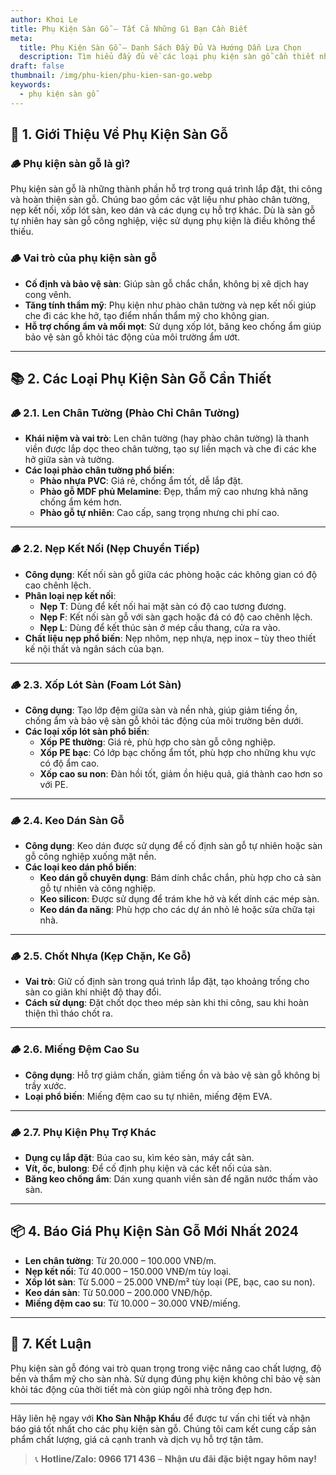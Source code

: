 ```yaml
---
author: Khoi Le
title: Phụ Kiện Sàn Gỗ – Tất Cả Những Gì Bạn Cần Biết
meta:
  title: Phụ Kiện Sàn Gỗ – Danh Sách Đầy Đủ Và Hướng Dẫn Lựa Chọn
  description: Tìm hiểu đầy đủ về các loại phụ kiện sàn gỗ cần thiết như phào chân tường, nẹp kết nối, xốp lót sàn và keo dán sàn. Hướng dẫn chi tiết cách lựa chọn và báo giá mới nhất 2024.
draft: false
thumbnail: /img/phu-kien/phu-kien-san-go.webp
keywords:
  - phụ kiện sàn gỗ
---
```


## 📘 **1. Giới Thiệu Về Phụ Kiện Sàn Gỗ**  

### 🪵 **Phụ kiện sàn gỗ là gì?**  
Phụ kiện sàn gỗ là những thành phần hỗ trợ trong quá trình lắp đặt, thi công và hoàn thiện sàn gỗ. Chúng bao gồm các vật liệu như phào chân tường, nẹp kết nối, xốp lót sàn, keo dán và các dụng cụ hỗ trợ khác. Dù là sàn gỗ tự nhiên hay sàn gỗ công nghiệp, việc sử dụng phụ kiện là điều không thể thiếu.  

### 🪵 **Vai trò của phụ kiện sàn gỗ**  
- **Cố định và bảo vệ sàn**: Giúp sàn gỗ chắc chắn, không bị xê dịch hay cong vênh.  
- **Tăng tính thẩm mỹ**: Phụ kiện như phào chân tường và nẹp kết nối giúp che đi các khe hở, tạo điểm nhấn thẩm mỹ cho không gian.  
- **Hỗ trợ chống ẩm và mối mọt**: Sử dụng xốp lót, băng keo chống ẩm giúp bảo vệ sàn gỗ khỏi tác động của môi trường ẩm ướt.  

---

## 📚 **2. Các Loại Phụ Kiện Sàn Gỗ Cần Thiết**  

### 🪵 **2.1. Len Chân Tường (Phào Chỉ Chân Tường)**  
- **Khái niệm và vai trò**: Len chân tường (hay phào chân tường) là thanh viền được lắp dọc theo chân tường, tạo sự liền mạch và che đi các khe hở giữa sàn và tường.  
- **Các loại phào chân tường phổ biến**:  
  - **Phào nhựa PVC**: Giá rẻ, chống ẩm tốt, dễ lắp đặt.  
  - **Phào gỗ MDF phủ Melamine**: Đẹp, thẩm mỹ cao nhưng khả năng chống ẩm kém hơn.  
  - **Phào gỗ tự nhiên**: Cao cấp, sang trọng nhưng chi phí cao.  

---

### 🪵 **2.2. Nẹp Kết Nối (Nẹp Chuyển Tiếp)**  
- **Công dụng**: Kết nối sàn gỗ giữa các phòng hoặc các không gian có độ cao chênh lệch.  
- **Phân loại nẹp kết nối**:  
  - **Nẹp T**: Dùng để kết nối hai mặt sàn có độ cao tương đương.  
  - **Nẹp F**: Kết nối sàn gỗ với sàn gạch hoặc đá có độ cao chênh lệch.  
  - **Nẹp L**: Dùng để kết thúc sàn ở mép cầu thang, cửa ra vào.  
- **Chất liệu nẹp phổ biến**: Nẹp nhôm, nẹp nhựa, nẹp inox – tùy theo thiết kế nội thất và ngân sách của bạn.  

---

### 🪵 **2.3. Xốp Lót Sàn (Foam Lót Sàn)**  
- **Công dụng**: Tạo lớp đệm giữa sàn và nền nhà, giúp giảm tiếng ồn, chống ẩm và bảo vệ sàn gỗ khỏi tác động của môi trường bên dưới.  
- **Các loại xốp lót sàn phổ biến**:  
  - **Xốp PE thường**: Giá rẻ, phù hợp cho sàn gỗ công nghiệp.  
  - **Xốp PE bạc**: Có lớp bạc chống ẩm tốt, phù hợp cho những khu vực có độ ẩm cao.  
  - **Xốp cao su non**: Đàn hồi tốt, giảm ồn hiệu quả, giá thành cao hơn so với PE.  

---

### 🪵 **2.4. Keo Dán Sàn Gỗ**  
- **Công dụng**: Keo dán được sử dụng để cố định sàn gỗ tự nhiên hoặc sàn gỗ công nghiệp xuống mặt nền.  
- **Các loại keo dán phổ biến**:  
  - **Keo dán gỗ chuyên dụng**: Bám dính chắc chắn, phù hợp cho cả sàn gỗ tự nhiên và công nghiệp.  
  - **Keo silicon**: Được sử dụng để trám khe hở và kết dính các mép sàn.  
  - **Keo dán đa năng**: Phù hợp cho các dự án nhỏ lẻ hoặc sửa chữa tại nhà.  

---

### 🪵 **2.5. Chốt Nhựa (Kẹp Chặn, Ke Gỗ)**  
- **Vai trò**: Giữ cố định sàn trong quá trình lắp đặt, tạo khoảng trống cho sàn co giãn khi nhiệt độ thay đổi.  
- **Cách sử dụng**: Đặt chốt dọc theo mép sàn khi thi công, sau khi hoàn thiện thì tháo chốt ra.  

---

### 🪵 **2.6. Miếng Đệm Cao Su**  
- **Công dụng**: Hỗ trợ giảm chấn, giảm tiếng ồn và bảo vệ sàn gỗ không bị trầy xước.  
- **Loại phổ biến**: Miếng đệm cao su tự nhiên, miếng đệm EVA.  

---

### 🪵 **2.7. Phụ Kiện Phụ Trợ Khác**  
- **Dụng cụ lắp đặt**: Búa cao su, kìm kéo sàn, máy cắt sàn.  
- **Vít, ốc, bulong**: Để cố định phụ kiện và các kết nối của sàn.  
- **Băng keo chống ẩm**: Dán xung quanh viền sàn để ngăn nước thấm vào sàn.  

---

## 📦 **4. Báo Giá Phụ Kiện Sàn Gỗ Mới Nhất 2024**  
- **Len chân tường**: Từ 20.000 – 100.000 VNĐ/m.  
- **Nẹp kết nối**: Từ 40.000 – 150.000 VNĐ/m tùy loại.  
- **Xốp lót sàn**: Từ 5.000 – 25.000 VNĐ/m² tùy loại (PE, bạc, cao su non).  
- **Keo dán sàn**: Từ 50.000 – 200.000 VNĐ/hộp.  
- **Miếng đệm cao su**: Từ 10.000 – 30.000 VNĐ/miếng.  

---

## 📢 **7. Kết Luận**  
Phụ kiện sàn gỗ đóng vai trò quan trọng trong việc nâng cao chất lượng, độ bền và thẩm mỹ cho sàn nhà. Sử dụng đúng phụ kiện không chỉ bảo vệ sàn khỏi tác động của thời tiết mà còn giúp ngôi nhà trông đẹp hơn.  

---
  
Hãy liên hệ ngay với **Kho Sàn Nhập Khẩu** để được tư vấn chi tiết và nhận báo giá tốt nhất cho các phụ kiện sàn gỗ. Chúng tôi cam kết cung cấp sản phẩm chất lượng, giá cả cạnh tranh và dịch vụ hỗ trợ tận tâm.  

> 📞 **Hotline/Zalo: 0966 171 436** – **Nhận ưu đãi đặc biệt ngay hôm nay!**  
